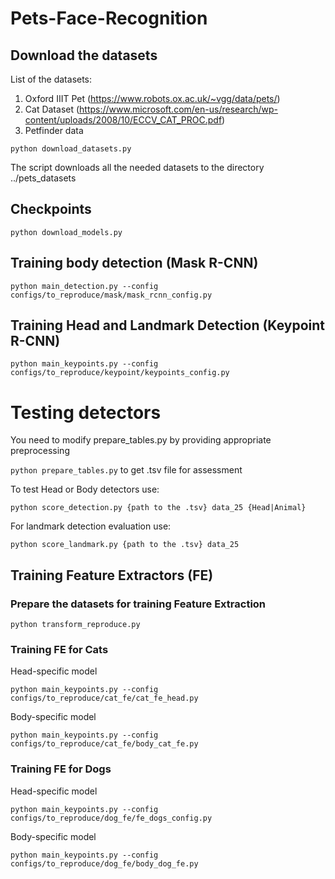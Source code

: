 # Pets-Face-Recognition

## Download the datasets
List of the datasets:
1. Oxford IIIT Pet (https://www.robots.ox.ac.uk/~vgg/data/pets/)
2. Cat Dataset (https://www.microsoft.com/en-us/research/wp-content/uploads/2008/10/ECCV_CAT_PROC.pdf)
3. Petfinder data

`python download_datasets.py`

The script downloads all the needed datasets to the directory ../pets_datasets

## Checkpoints

`python download_models.py`

## Training body detection (Mask R-CNN)

`python main_detection.py --config configs/to_reproduce/mask/mask_rcnn_config.py`

## Training Head and Landmark Detection (Keypoint R-CNN)

`python main_keypoints.py --config configs/to_reproduce/keypoint/keypoints_config.py`


# Testing detectors

You need to modify prepare_tables.py by providing appropriate preprocessing

`python prepare_tables.py` to get .tsv file for assessment

To test Head or Body detectors use:

`python score_detection.py {path to the .tsv} data_25 {Head|Animal}`

For landmark detection evaluation use:

`python score_landmark.py {path to the .tsv} data_25`


## Training Feature Extractors (FE)

### Prepare the datasets for training Feature Extraction

`python transform_reproduce.py`


### Training FE for Cats
Head-specific model

`python main_keypoints.py --config configs/to_reproduce/cat_fe/cat_fe_head.py`

Body-specific model

`python main_keypoints.py --config configs/to_reproduce/cat_fe/body_cat_fe.py`

### Training FE for Dogs
Head-specific model

`python main_keypoints.py --config configs/to_reproduce/dog_fe/fe_dogs_config.py`

Body-specific model

`python main_keypoints.py --config configs/to_reproduce/dog_fe/body_dog_fe.py`